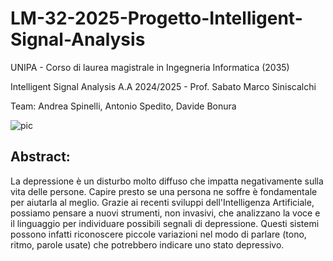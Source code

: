 # LM-32-2025-Progetto-Intelligent-Signal-Analysis

UNIPA - Corso di laurea magistrale in Ingegneria Informatica (2035)

Intelligent Signal Analysis A.A 2024/2025 - Prof. Sabato Marco Siniscalchi

Team: Andrea Spinelli, Antonio Spedito, Davide Bonura

![pic](https://github.com/user-attachments/assets/c2e75ac3-1612-4beb-ae9f-4bc8ea00645f)

## Abstract:
La depressione è un disturbo molto diffuso che impatta negativamente sulla vita delle persone. Capire presto se una persona ne soffre è fondamentale per aiutarla al meglio. Grazie ai recenti sviluppi dell'Intelligenza Artificiale, possiamo pensare a nuovi strumenti, non invasivi, che analizzano la voce e il linguaggio per individuare possibili segnali di depressione. Questi sistemi possono infatti riconoscere piccole variazioni nel modo di parlare (tono, ritmo, parole usate) che potrebbero indicare uno stato depressivo.
